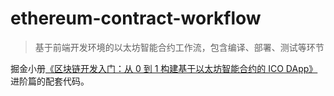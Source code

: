 # ethereum-contract-workflow

> 基于前端开发环境的以太坊智能合约工作流，包含编译、部署、测试等环节

掘金小册[《区块链开发入门：从 0 到 1 构建基于以太坊智能合约的 ICO DApp》](https://juejin.im/book/5addb2eb6fb9a07abd0d4557) 进阶篇的配套代码。

